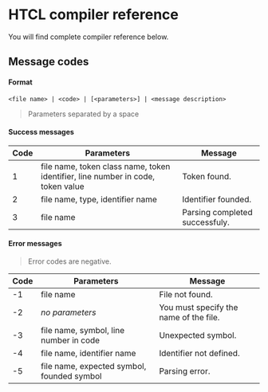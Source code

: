 ﻿# HTCL compiler reference

You will find complete compiler reference below.

## Message codes

#### Format

`<file name> | <code> | [<parameters>] | <message description>`

>Parameters separated by a space

#### Success messages

| Code     | Parameters    | Message |
| --------|---------|-------|
| 1 | file name, token class name, token identifier, line number in code, token value | Token found. |
| 2 | file name, type, identifier name | Identifier founded. |
| 3 | file name | Parsing completed successfuly. |

#### Error messages

>Error codes are negative.

| Code     | Parameters    | Message |
| --------|---------|-------|
| -1 | file name | File not found. |
| -2 | *no parameters* | You must specify the name of the file. |
| -3 | file name, symbol, line number in code | Unexpected symbol. |
| -4 | file name, identifier name | Identifier not defined. |
| -5 | file name, expected symbol, founded symbol | Parsing error. |